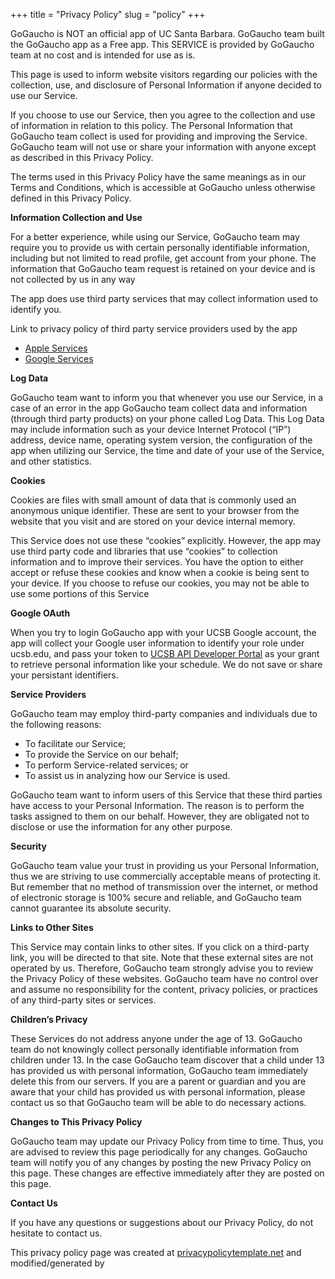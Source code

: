 +++
title = "Privacy Policy"
slug = "policy"
+++

GoGaucho is NOT an official app of UC Santa Barbara. GoGaucho team built the GoGaucho app as a Free app. This SERVICE is provided by GoGaucho team at no cost and is intended for use as is.

This page is used to inform website visitors regarding our policies with the collection, use, and disclosure of Personal Information if anyone decided to use our Service.

If you choose to use our Service, then you agree to the collection and use of information in relation to this policy. The Personal Information that GoGaucho team collect is used for providing and improving the Service. GoGaucho team will not use or share your information with anyone except as described in this Privacy Policy.

The terms used in this Privacy Policy have the same meanings as in our Terms and Conditions, which is accessible at GoGaucho unless otherwise defined in this Privacy Policy.

**Information Collection and Use**

For a better experience, while using our Service, GoGaucho team may require you to provide us with certain personally identifiable information, including but not limited to read profile, get account from your phone. The information that GoGaucho team request is retained on your device and is not collected by us in any way

The app does use third party services that may collect information used to identify you.

Link to privacy policy of third party service providers used by the app

- [Apple Services](https://www.apple.com/legal/privacy/en-ww/)
- [Google Services](https://policies.google.com/privacy?hl=en-US/)

**Log Data**

GoGaucho team want to inform you that whenever you use our Service, in a case of an error in the app GoGaucho team collect data and information (through third party products) on your phone called Log Data. This Log Data may include information such as your device Internet Protocol (“IP”) address, device name, operating system version, the configuration of the app when utilizing our Service, the time and date of your use of the Service, and other statistics.

**Cookies**

Cookies are files with small amount of data that is commonly used an anonymous unique identifier. These are sent to your browser from the website that you visit and are stored on your device internal memory.

This Service does not use these “cookies” explicitly. However, the app may use third party code and libraries that use “cookies” to collection information and to improve their services. You have the option to either accept or refuse these cookies and know when a cookie is being sent to your device. If you choose to refuse our cookies, you may not be able to use some portions of this Service

**Google OAuth**

When you try to login GoGaucho app with your UCSB Google account, the app will collect your Google user information to identify your role under ucsb.edu, and pass your token to [UCSB API Developer Portal](https://developer.ucsb.edu/about) as your grant to retrieve personal information like your schedule. We do not save or share your persistant identifiers. 

**Service Providers**

GoGaucho team may employ third-party companies and individuals due to the following reasons:

- To facilitate our Service;
- To provide the Service on our behalf;
- To perform Service-related services; or
- To assist us in analyzing how our Service is used.

GoGaucho team want to inform users of this Service that these third parties have access to your Personal Information. The reason is to perform the tasks assigned to them on our behalf. However, they are obligated not to disclose or use the information for any other purpose.

**Security**

GoGaucho team value your trust in providing us your Personal Information, thus we are striving to use commercially acceptable means of protecting it. But remember that no method of transmission over the internet, or method of electronic storage is 100% secure and reliable, and GoGaucho team cannot guarantee its absolute security.

**Links to Other Sites**

This Service may contain links to other sites. If you click on a third-party link, you will be directed to that site. Note that these external sites are not operated by us. Therefore, GoGaucho team strongly advise you to review the Privacy Policy of these websites. GoGaucho team have no control over and assume no responsibility for the content, privacy policies, or practices of any third-party sites or services.

**Children’s Privacy**

These Services do not address anyone under the age of 13. GoGaucho team do not knowingly collect personally identifiable information from children under 13. In the case GoGaucho team discover that a child under 13 has provided us with personal information, GoGaucho team immediately delete this from our servers. If you are a parent or guardian and you are aware that your child has provided us with personal information, please contact us so that GoGaucho team will be able to do necessary actions.

**Changes to This Privacy Policy**

GoGaucho team may update our Privacy Policy from time to time. Thus, you are advised to review this page periodically for any changes. GoGaucho team will notify you of any changes by posting the new Privacy Policy on this page. These changes are effective immediately after they are posted on this page.

**Contact Us**

If you have any questions or suggestions about our Privacy Policy, do not hesitate to contact us.

This privacy policy page was created at [privacypolicytemplate.net](https://privacypolicytemplate.net) and modified/generated by